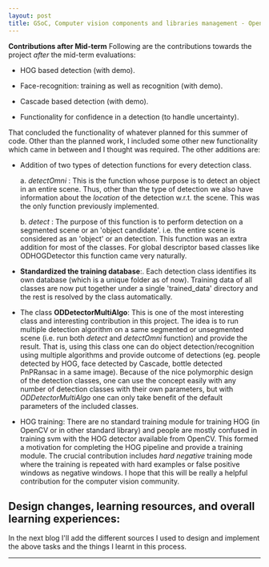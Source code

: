 ```yaml
---
layout: post
title: GSoC, Computer vision components and libraries management - Open Detction <p>#3</p>
---
```


**Contributions after Mid-term**
Following are the contributions towards the project _after_ the mid-term evaluations:

* HOG based detection (with demo).

* Face-recognition: training as well as recognition (with demo).

* Cascade based detection (with demo).

* Functionality for confidence in a detection (to handle uncertainty).

That concluded the functionality of whatever planned for this summer of code. Other than the planned work, I included some other new functionality which came in between and I thought was required. The other additions are: 

* Addition of two types of detection functions for every detection class. 

    a. _detectOmni_ : This is the function whose purpose is to detect an object in an entire scene. Thus, other than the type of detection we also have information about the _location_ of the detection w.r.t. the scene. This was the only function previously implemented.
    
    b. _detect_ : The purpose of this function is to perform detection on a segmented scene or an 'object candidate'. i.e. the entire scene is considered as an 'object' or an detection. This function was an extra addition for most of the classes. For global descriptor based classes like ODHOGDetector this function came very naturally.
    
* **Standardized the training database**:. Each detection class identifies its own database (which is a unique folder as of now). Training data of all classes are now put together under a single 'trained_data' directory and the rest is resolved by the class automatically.
    
* The class **ODDetectorMultiAlgo**: This is one of the most interesting class and interesting contribution in this project. The idea is to run multiple detection algorithm on a same segmented or unsegmented scene (i.e. run both _detect_ and _detectOmni_ function) and provide the result. That is, using this class one can do object detection/recognition using multiple algorithms and provide outcome of detections (eg. people detected by HOG, face detected by Cascade, bottle detected PnPRansac in a same image). Because of the nice polymorphic design of the detection classes, one can use the concept easily with any number of detection classes with their own parameters, but with *ODDetectorMultiAlgo* one can only take benefit of the default parameters of the included classes.

* HOG training: There are no standard training module for training HOG (in OpenCV or in other standard library) and people are mostly confused in training svm with the HOG detector available from OpenCV. This formed a motivation for completing the HOG pipeline and provide a training module. The crucial contribution includes *hard negative* training mode where the training is repeated with hard examples or false positive windows as negative windows. I hope that this will be really a helpful contribution for the computer vision community. 

## Design changes, learning resources, and overall learning experiences:
In the next blog I'll add the different sources I used to design and implement the above tasks and the things I learnt in this process. 

----------



